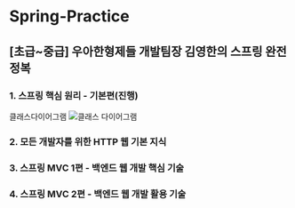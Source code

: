 # Spring-Practice
 ## [초급~중급] 우아한형제들 개발팀장 김영한의 스프링 완전 정복
   ### 1. 스프링 핵심 원리 - 기본편(진행)
   클래스다이어그램
   ![클래스 다이어그램](https://user-images.githubusercontent.com/45662829/125183239-dcd25e00-e24f-11eb-960a-dcddf3b36e8c.png)

   
   ### 2. 모든 개발자를 위한 HTTP 웹 기본 지식
   ### 3. 스프링 MVC 1편 - 백엔드 웹 개발 핵심 기술
   ### 4. 스프링 MVC 2편 - 백엔드 웹 개발 활용 기술

